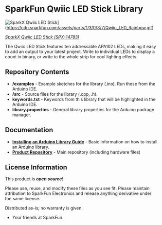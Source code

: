 SparkFun Qwiic LED Stick Library
===========================================================
![SparkX Qwiic LED Stick](https://cdn.sparkfun.com/assets/parts/1/3/0/3/7/Qwiic_LED_Rainbow.gif)](https://cdn.sparkfun.com/assets/parts/1/3/0/3/7/Qwiic_LED_Rainbow.gif)

[*SparkX Qwiic LED Stick (SPX-14783)*](https://www.sparkfun.com/products/14783)

The Qwiic LED Stick features ten addressable APA102 LEDs, making it easy to add an output to your latest project. Write to individual LEDs to display a count in binary, or write to the whole strip for cool lighting effects. 
  
Repository Contents
-------------------

* **/examples** - Example sketches for the library (.ino). Run these from the Arduino IDE. 
* **/src** - Source files for the library (.cpp, .h).
* **keywords.txt** - Keywords from this library that will be highlighted in the Arduino IDE. 
* **library.properties** - General library properties for the Arduino package manager. 

Documentation
--------------

* **[Installing an Arduino Library Guide](https://learn.sparkfun.com/tutorials/installing-an-arduino-library)** - Basic information on how to install an Arduino library.
* **[Product Repository](https://github.com/sparkfunX/Qwiic_LED_Stick)** - Main repository (including hardware files)

License Information
-------------------

This product is _**open source**_! 

Please use, reuse, and modify these files as you see fit. Please maintain attribution to SparkFun Electronics and release anything derivative under the same license.

Distributed as-is; no warranty is given.

- Your friends at SparkFun.
